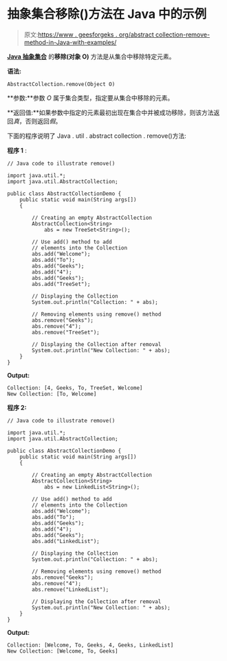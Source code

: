 # 抽象集合移除()方法在 Java 中的示例

> 原文:[https://www . geesforgeks . org/abstract collection-remove-method-in-Java-with-examples/](https://www.geeksforgeeks.org/abstractcollection-remove-method-in-java-with-examples/)

**[Java 抽象集合](https://www.geeksforgeeks.org/abstractcollection-in-java-with-examples/)** 的**移除(对象 O)** 方法是从集合中移除特定元素。

**语法:**

```
AbstractCollection.remove(Object O)
```

**参数:**参数 *O* 属于集合类型，指定要从集合中移除的元素。

**返回值:**如果参数中指定的元素最初出现在集合中并被成功移除，则该方法返回*真*，否则返回*假*。

下面的程序说明了 Java . util . abstract collection . remove()方法:

**程序 1** :

```
// Java code to illustrate remove()

import java.util.*;
import java.util.AbstractCollection;

public class AbstractCollectionDemo {
    public static void main(String args[])
    {

        // Creating an empty AbstractCollection
        AbstractCollection<String>
            abs = new TreeSet<String>();

        // Use add() method to add
        // elements into the Collection
        abs.add("Welcome");
        abs.add("To");
        abs.add("Geeks");
        abs.add("4");
        abs.add("Geeks");
        abs.add("TreeSet");

        // Displaying the Collection
        System.out.println("Collection: " + abs);

        // Removing elements using remove() method
        abs.remove("Geeks");
        abs.remove("4");
        abs.remove("TreeSet");

        // Displaying the Collection after removal
        System.out.println("New Collection: " + abs);
    }
}
```

**Output:**

```
Collection: [4, Geeks, To, TreeSet, Welcome]
New Collection: [To, Welcome]

```

**程序 2:**

```
// Java code to illustrate remove()

import java.util.*;
import java.util.AbstractCollection;

public class AbstractCollectionDemo {
    public static void main(String args[])
    {

        // Creating an empty AbstractCollection
        AbstractCollection<String>
            abs = new LinkedList<String>();

        // Use add() method to add
        // elements into the Collection
        abs.add("Welcome");
        abs.add("To");
        abs.add("Geeks");
        abs.add("4");
        abs.add("Geeks");
        abs.add("LinkedList");

        // Displaying the Collection
        System.out.println("Collection: " + abs);

        // Removing elements using remove() method
        abs.remove("Geeks");
        abs.remove("4");
        abs.remove("LinkedList");

        // Displaying the Collection after removal
        System.out.println("New Collection: " + abs);
    }
}
```

**Output:**

```
Collection: [Welcome, To, Geeks, 4, Geeks, LinkedList]
New Collection: [Welcome, To, Geeks]

```